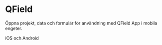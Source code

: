 # QField

Öppna projekt, data och formulär för användning med QField App i mobila engeter. 

iOS och Android

